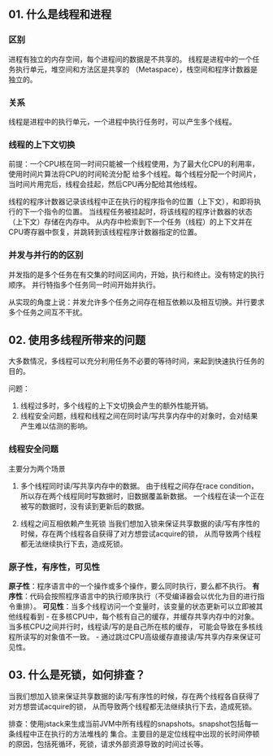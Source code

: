 ## 01. 什么是线程和进程

### 区别
进程有独立的内存空间，每个进程间的数据是不共享的。
线程是进程中的一个任务执行单元，堆空间和方法区是共享的 （Metaspace），栈空间和程序计数器是独立的。

### 关系
线程是进程中的执行单元，一个进程中执行任务时，可以产生多个线程。

### 线程的上下文切换
前提：一个CPU核在同一时间只能被一个线程使用，为了最大化CPU的利用率，使用时间片算法将CPU的时间轮流分配
给多个线程。每个线程分配一个时间片，当时间片用完后，线程会挂起，然后CPU再分配给其他线程。

线程的程序计数器记录该线程中正在执行的程序指令的位置（上下文），和即将执行的下一个指令的位置。
当线程任务被挂起时，将该线程的程序计数器的状态（上下文）存储在内存中。
从内存中检索到下一个任务（线程）的上下文并在CPU寄存器中恢复，并跳转到该线程程序计数器指定的位置。

### 并发与并行的的区别
并发指的是多个任务在有交集的时间区间内，开始，执行和终止。没有特定的执行顺序。
并行特指多个任务同一时间开始并执行。

从实现的角度上说：并发允许多个任务之间存在相互依赖以及相互切换。并行要求多个任务之间互不干扰。

## 02. 使用多线程所带来的问题

大多数情况，多线程可以充分利用任务不必要的等待时间，来起到快速执行任务的目的。

问题：
1. 线程过多时，多个线程的上下文切换会产生的额外性能开销。
2. 线程安全问题，线程和线程之间在同时读/写共享内存中的对象时，会对结果产生难以估测的影响。

### 线程安全问题
主要分为两个场景
1. 多个线程同时读/写共享内存中的数据。
由于线程之间存在race condition，所以存在两个线程同时写数据时，旧数据覆盖新数据。
一个线程在读一个正在被写的数据时，没有读到更新后的数据。

2. 线程之间互相依赖产生死锁
当我们想加入锁来保证共享数据的读/写有序性的时候，存在两个线程各自获得了对方想尝试acquire的锁，
从而导致两个线程都无法继续执行下去，造成死锁。

### 原子性，有序性，可见性
**原子性**：程序语言中的一个操作或多个操作，要么同时执行，要么都不执行。
**有序性**：代码会按照程序语言中的执行顺序执行（不受编译器会以优化为目的进行指令重排）。
**可见性**：当多个线程访问一个变量时，该变量的状态更新可以立即被其他线程看到
    - 在多核CPU中，每个核有自己的缓存，并缓存共享内存中的对象。当多核CPU之间并行时，线程读/写的是自己所在核的缓存，
    可能会导致在多核线程所读写的对象值不一致。
    - 通过跳过CPU高级缓存直接读/写共享内存来保证可见性。

## 03. 什么是死锁，如何排查？

当我们想加入锁来保证共享数据的读/写有序性的时候，存在两个线程各自获得了对方想尝试acquire的锁，
从而导致两个线程都无法继续执行下去，造成死锁。

排查：使用jstack来生成当前JVM中所有线程的snapshots。snapshot包括每一条线程中正在执行的方法堆栈的
集合。主要目的是定位线程中出现的长时间停顿的原因，包括死循环，死锁，请求外部资源导致的时间过长等。
